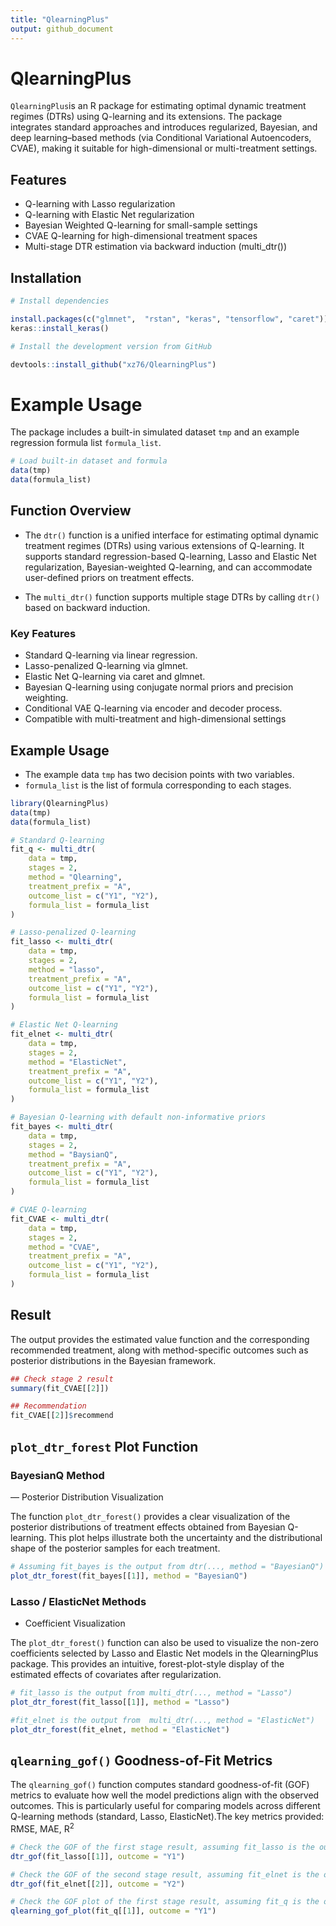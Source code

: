 ```yaml
---
title: "QlearningPlus"
output: github_document
---
```


# QlearningPlus

`QlearningPlus`is an R package for estimating optimal dynamic treatment regimes (DTRs)
using Q-learning and its extensions. The package integrates standard approaches and
introduces regularized, Bayesian, and deep learning–based methods (via Conditional 
Variational Autoencoders, CVAE), making it suitable for high-dimensional or multi-treatment settings.

## Features

-	Q-learning with Lasso regularization
-	Q-learning with Elastic Net regularization
-	Bayesian Weighted Q-learning for small-sample settings
-	CVAE Q-learning for high-dimensional treatment spaces
-	Multi-stage DTR estimation via backward induction (multi_dtr())

## Installation

``` r
# Install dependencies 

install.packages(c("glmnet",  "rstan", "keras", "tensorflow", "caret"))
keras::install_keras()

# Install the development version from GitHub

devtools::install_github("xz76/QlearningPlus")
```

# Example Usage

The package includes a built-in simulated dataset `tmp` and an example regression formula list `formula_list`.

``` r
# Load built-in dataset and formula
data(tmp)
data(formula_list)
```


## Function Overview

- The `dtr()` function is a unified interface for estimating optimal dynamic treatment regimes (DTRs)
using various extensions of Q-learning. It supports standard regression-based Q-learning, 
Lasso and Elastic Net regularization, Bayesian-weighted Q-learning, and can accommodate 
user-defined priors on treatment effects.

- The `multi_dtr()` function supports multiple stage DTRs by calling `dtr()` based on backward induction.


### Key Features 

- Standard Q-learning via linear regression. 
- Lasso-penalized Q-learning via glmnet. 
- Elastic Net Q-learning via caret and glmnet. 
- Bayesian Q-learning using conjugate normal priors and precision weighting.
- Conditional VAE Q-learning via encoder and decoder process.
- Compatible with multi-treatment and high-dimensional settings


## Example Usage

- The example data `tmp` has two decision points with two variables.
- `formula_list` is the list of formula corresponding to each stages.

``` r
library(QlearningPlus)
data(tmp)
data(formula_list)

# Standard Q-learning
fit_q <- multi_dtr(
    data = tmp,
    stages = 2,
    method = "Qlearning",
    treatment_prefix = "A",
    outcome_list = c("Y1", "Y2"),
    formula_list = formula_list
)

# Lasso-penalized Q-learning
fit_lasso <- multi_dtr(
    data = tmp,
    stages = 2,
    method = "lasso",
    treatment_prefix = "A",
    outcome_list = c("Y1", "Y2"),
    formula_list = formula_list
)

# Elastic Net Q-learning
fit_elnet <- multi_dtr(
    data = tmp,
    stages = 2,
    method = "ElasticNet",
    treatment_prefix = "A",
    outcome_list = c("Y1", "Y2"),
    formula_list = formula_list
)

# Bayesian Q-learning with default non-informative priors
fit_bayes <- multi_dtr(
    data = tmp,
    stages = 2,
    method = "BaysianQ",
    treatment_prefix = "A",
    outcome_list = c("Y1", "Y2"),
    formula_list = formula_list
)

# CVAE Q-learning
fit_CVAE <- multi_dtr(
    data = tmp,
    stages = 2,
    method = "CVAE",
    treatment_prefix = "A",
    outcome_list = c("Y1", "Y2"),
    formula_list = formula_list
)
```

## Result

The output provides the estimated value function and 
the corresponding recommended treatment, along with method-specific outcomes such as 
posterior distributions in the Bayesian framework.

``` r
## Check stage 2 result
summary(fit_CVAE[[2]])

## Recommendation
fit_CVAE[[2]]$recommend

```

## `plot_dtr_forest` Plot Function

### BayesianQ Method

— Posterior Distribution Visualization

The function `plot_dtr_forest()` provides a clear visualization of the 
posterior distributions of treatment effects obtained from Bayesian Q-learning.
This plot helps illustrate both the uncertainty and the distributional shape of the
posterior samples for each treatment.

``` r
# Assuming fit_bayes is the output from dtr(..., method = "BayesianQ")
plot_dtr_forest(fit_bayes[[1]], method = "BayesianQ")
```

### Lasso / ElasticNet Methods

- Coefficient Visualization

The `plot_dtr_forest()` function can also be used to visualize the 
non-zero coefficients selected by Lasso and Elastic Net models in the QlearningPlus
package. This provides an intuitive, forest-plot-style display of the estimated 
effects of covariates after regularization.

``` r
# fit_lasso is the output from multi_dtr(..., method = "Lasso")
plot_dtr_forest(fit_lasso[[1]], method = "Lasso")

#fit_elnet is the output from  multi_dtr(..., method = "ElasticNet")
plot_dtr_forest(fit_elnet, method = "ElasticNet")
```

## `qlearning_gof()` Goodness-of-Fit Metrics

The `qlearning_gof()` function computes standard goodness-of-fit (GOF) metrics to 
evaluate how well the model predictions align with the observed outcomes. 
This is particularly useful for comparing models across different Q-learning 
methods (standard, Lasso, ElasticNet).The key metrics provided: RMSE, MAE, R$^2$

``` r
# Check the GOF of the first stage result, assuming fit_lasso is the output from multi_dtr(..., method = "Lasso")
dtr_gof(fit_lasso[[1]], outcome = "Y1")

# Check the GOF of the second stage result, assuming fit_elnet is the output from multi_dtr(..., method = "ElasticNet")
dtr_gof(fit_elnet[[2]], outcome = "Y2")

# Check the GOF plot of the first stage result, assuming fit_q is the output from multi_dtr(..., method = "Qlearning")
qlearning_gof_plot(fit_q[[1]], outcome = "Y1")
```
